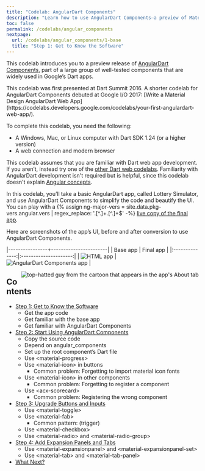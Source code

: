 ```yaml
---
title: "Codelab: AngularDart Components"
description: "Learn how to use AngularDart Components—a preview of Material Design components that are widely used in Google's Dart apps."
toc: false
permalink: /codelabs/angular_components
nextpage:
  url: /codelabs/angular_components/1-base
  title: "Step 1: Get to Know the Software"
---
```


This codelab introduces you to a preview release of
[AngularDart Components](/components),
part of a large group of well-tested components that are widely used in
Google’s Dart apps.

<aside class="alert alert-info" markdown="1">
This codelab was first presented at Dart Summit 2016.
A shorter codelab for AngularDart Components debuted at Google I/O 2017:
[Write a Material Design AngularDart Web App](https://codelabs.developers.google.com/codelabs/your-first-angulardart-web-app/).
</aside>

To complete this codelab, you need the following:

* A Windows, Mac, or Linux computer with Dart SDK 1.24 (or a higher version)
* A web connection and modern browser

This codelab assumes that you are familiar with Dart web app development.
If you aren’t, instead try one of the
[other Dart web codelabs](/codelabs).
Familiarity with AngularDart development isn't required but is helpful, since
this codelab doesn't explain
[Angular concepts](/angular/guide/architecture).

In this codelab, you’ll take a basic AngularDart app, called Lottery Simulator,
and use AngularDart Components to simplify the code and beautify the UI.
You can play with a
{% assign ng-major-vers = site.data.pkg-vers.angular.vers | regex_replace: '\.[^\.]+\.[^\.]+$' -%}
[live copy of the final app](/examples/lottery/4-final/).

Here are screenshots of the app’s UI, before and after conversion to
use AngularDart Components.

|----------------+-----------------------|
| Base app       | Final app             |
|:--------------:|:---------------------:|
| ![HTML app](/codelabs/angular_components/images/app-base.png) | ![AngularDart Components app](/codelabs/angular_components/images/app-final.png) |

<img src="/codelabs/angular_components/images/cartoon-guy.png"
    alt="top-hatted guy from the cartoon that appears in the app's About tab"
    align="right">

## Contents

* [Step 1: Get to Know the Software](/codelabs/angular_components/1-base)
  * Get the app code
  * Get familiar with the base app
  * Get familiar with AngularDart Components
* [Step 2: Start Using AngularDart Components](/codelabs/angular_components/2-starteasy)
  * Copy the source code
  * Depend on angular_components
  * Set up the root component’s Dart file
  * Use \<material-progress>
  * Use \<material-icon> in buttons
    * <i class="fas fa-exclamation-circle"> </i> Common problem: Forgetting to import material icon fonts
  * Use \<material-icon> in other components
    * <i class="fas fa-exclamation-circle"> </i> Common problem: Forgetting to register a component
  * Use \<acx-scorecard>
    * <i class="fas fa-exclamation-circle"> </i> Common problem: Registering the wrong component
* [Step 3: Upgrade Buttons and Inputs](/codelabs/angular_components/3-usebuttons)
  * Use \<material-toggle>
  * Use \<material-fab>
    * <i class="fas fa-exclamation-circle"> </i> Common pattern: (trigger)
  * Use \<material-checkbox>
  * Use \<material-radio> and \<material-radio-group>
* [Step 4: Add Expansion Panels and Tabs](/codelabs/angular_components/4-final)
  * Use \<material-expansionpanel> and \<material-expansionpanel-set>
  * Use \<material-tab> and \<material-tab-panel>
* [What Next?](/codelabs/angular_components/what-next)

